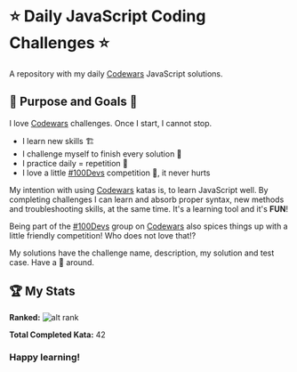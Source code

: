 # ⭐ Daily JavaScript Coding Challenges ⭐

A repository with my daily [Codewars](https://codewars.com) JavaScript solutions.<br>

## 🔎 Purpose and Goals 🥅

I love [Codewars](https://codewars.com) challenges. Once I start, I cannot stop.
* I learn new skills 🏗️
* I challenge myself to finish every solution 🎯
* I practice daily = repetition 💪
* I love a little [#100Devs](https://twitter.com/hashtag/100Devs) competition 🏁, it never hurts


My intention with using [Codewars](https://codewars.com) katas is, to learn JavaScript well. By completing challenges I can learn and absorb proper syntax, new methods and troubleshooting skills, at the same time. It's a learning tool and it's **FUN**!

Being part of the [#100Devs](https://twitter.com/hashtag/100Devs) group on [Codewars](https://codewars.com) also spices things up with a little friendly competition! Who does not love that!?

My solutions have the challenge name, description, my solution and test case. Have a 👀 around.

## 🏆 My Stats

**Ranked:** ![alt rank](https://www.codewars.com/users/pitchblack_84/badges/micro)

**Total Completed Kata:** 42

### Happy learning!